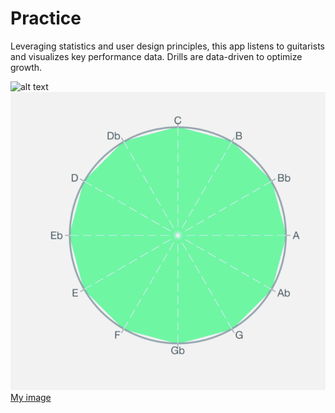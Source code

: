 # Practice

Leveraging statistics and user design principles, this app listens to guitarists and visualizes key performance data. Drills are data-driven to optimize growth.

![alt text](https://github.com/stirlingcarter/practice/blob/master/assets/Pics/green.jpg?raw=true)
![Screenshot](green.png?raw=true)
[My image](stirlingcarter.github.com/practice/assets/Pics/green.png)
